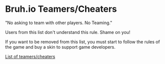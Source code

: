 # Bruh.io Teamers/Cheaters

"No asking to team with other players. No Teaming."

Users from this list don't understand this rule.
Shame on you!

If you want to be removed from this list, you must start to follow the rules of the game and buy a skin to support game developers.

[List of teamers/cheaters](user-list)
